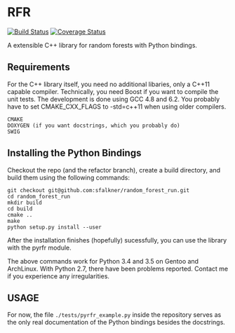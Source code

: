 # RFR

[![Build Status](https://travis-ci.org/automl/random_forest_run.svg?branch=master)](https://travis-ci.org/automl/random_forest_run)
[![Coverage Status](https://coveralls.io/repos/github/automl/random_forest_run/badge.svg?branch=master)](https://coveralls.io/github/automl/random_forest_run?branch=master)

A extensible C++ library for random forests with Python bindings.

## Requirements

For the C++ library itself, you need no additional libaries, only a C++11 capable compiler.
Technically, you need Boost if you want to compile the unit tests.
The development is done using GCC 4.8 and 6.2.
You probably have to set CMAKE\_CXX\_FLAGS to -std=c++11 when using older compilers.

```
CMAKE
DOXYGEN (if you want docstrings, which you probably do)
SWIG
```


## Installing the Python Bindings
Checkout the repo (and the refactor branch), create a build directory, and build them using the following commands:
```
git checkout git@github.com:sfalkner/random_forest_run.git
cd random_forest_run
mkdir build
cd build
cmake ..
make
python setup.py install --user
```
After the installation finishes (hopefully) sucessfully, you can use the library with the pyrfr module.

The above commands work for Python 3.4 and 3.5 on Gentoo and ArchLinux. With Python 2.7, there have been problems reported. Contact me if you experience any irregularities.

## USAGE

For now, the file `./tests/pyrfr_example.py` inside the repository serves as the
only real documentation of the Python bindings besides the docstrings.
